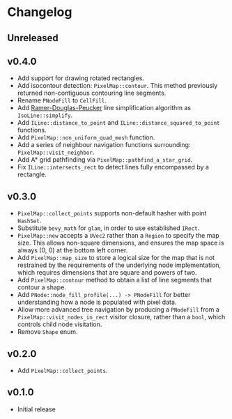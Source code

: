 # Changelog

## Unreleased

## v0.4.0

* Add support for drawing rotated rectangles.
* Add isocontour detection: `PixelMap::contour`. This method previously returned non-contiguous contouring line
  segments.
* Rename `PNodeFill` to `CellFill`.
* Add [Ramer-Douglas-Peucker](https://en.wikipedia.org/wiki/Ramer%E2%80%93Douglas%E2%80%93Peucker_algorithm) line
  simplification algorithm as `IsoLine::simplify`.
* Add `ILine::distance_to_point` and `ILine::distance_squared_to_point` functions.
* Add `PixelMap::non_uniform_quad_mesh` function.
* Add a series of neighbour navigation functions surrounding: `PixelMap::visit_neighbor`.
* Add A* grid pathfinding via `PixelMap::pathfind_a_star_grid`.
* Fix `ILine::intersects_rect` to detect lines fully encompassed by a rectangle.

## v0.3.0

* `PixelMap::collect_points` supports non-default hasher with point `HashSet`.
* Substitute `bevy_math` for `glam`, in order to use established `IRect`.
* `PixelMap::new` accepts a `UVec2` rather than a `Region` to specify the map size. This allows non-square
  dimensions, and ensures the map space is always (0, 0) at the bottom left corner.
* Add `PixelMap::map_size` to store a logical size for the map that is not restrained by the requirements
  of the underlying node implementation, which requires dimensions that are square and powers of two.
* Add `PixelMap::contour` method to obtain a list of line segments that contour a shape.
* Add `PNode::node_fill_profile(...) -> PNodeFill` for better understanding how a node is populated
  with pixel data.
* Allow more advanced tree navigation by producing a `PNodeFill` from a `PixelMap::visit_nodes_in_rect`
  visitor closure, rather than a `bool`, which controls child node visitation.
* Remove `Shape` enum.

## v0.2.0

* Add `PixelMap::collect_points`.

## v0.1.0

* Initial release
